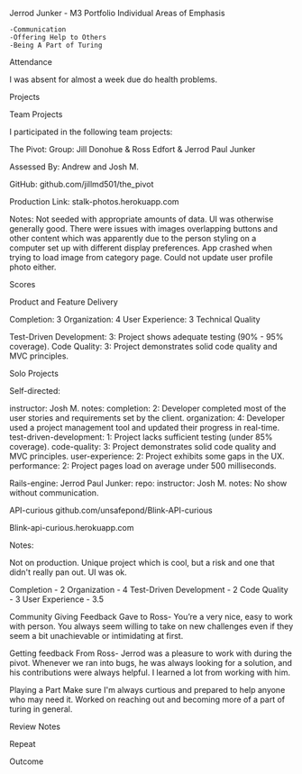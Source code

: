 Jerrod Junker - M3 Portfolio
Individual
Areas of Emphasis

    -Communication
    -Offering Help to Others
    -Being A Part of Turing


Attendance

I was absent for almost a week due do health problems.

Projects

Team
Projects

I participated in the following team projects:

The Pivot:
Group: Jill Donohue & Ross Edfort & Jerrod Paul Junker

Assessed By: Andrew and Josh M.

GitHub: github.com/jillmd501/the_pivot

Production Link: stalk-photos.herokuapp.com

Notes: Not seeded with appropriate amounts of data. UI was otherwise generally good. There were issues with images overlapping buttons and other content which was apparently due to the person styling on a computer set up with different display preferences. App crashed when trying to load image from category page. Could not update user profile photo either.

Scores

Product and Feature Delivery

Completion: 3
Organization: 4
User Experience: 3
Technical Quality

Test-Driven Development: 3: Project shows adequate testing (90% - 95% coverage).
Code Quality: 3: Project demonstrates solid code quality and MVC principles.


Solo Projects

Self-directed:

instructor: Josh M.
notes:
completion: 2: Developer completed most of the user stories and requirements set by the client.
organization: 4: Developer used a project management tool and updated their progress in real-time.
test-driven-development: 1: Project lacks sufficient testing (under 85% coverage).
code-quality: 3: Project demonstrates solid code quality and MVC principles.
user-experience: 2: Project exhibits some gaps in the UX.
performance: 2: Project pages load on average under 500 milliseconds.


Rails-engine:
     Jerrod Paul Junker:
    repo:
    instructor: Josh M.
    notes: No show without communication.


API-curious
github.com/unsafepond/Blink-API-curious

Blink-api-curious.herokuapp.com

Notes:

Not on production. Unique project which is cool, but a risk and one that didn't really pan out. UI was ok.

Completion - 2
Organization - 4
Test-Driven Development - 2
Code Quality - 3
User Experience - 3.5



Community
Giving Feedback
    Gave to Ross- You’re a very nice, easy to work with person. You always seem willing to take on new challenges even if they seem a bit unachievable or intimidating at first.


Getting feedback
    From Ross- Jerrod was a pleasure to work with during the pivot. Whenever we ran into bugs, he was always looking for a solution, and his contributions were always helpful. I learned a lot from working with him.
    



Playing a Part
    Make sure I'm always curtious and prepared to help anyone who may need it.
    Worked on reaching out and becoming more of a part of turing in general.

Review
Notes

Repeat

Outcome
